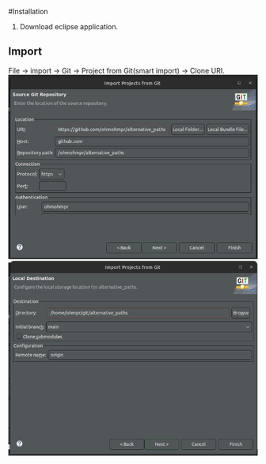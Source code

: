 #Installation

1. Download eclipse application.

## Import
File -> import -> Git -> Project from Git(smart import) -> Clone URI.   
![import_git](image/import_git.png)
![setup_dir](image/setup_dir.png)